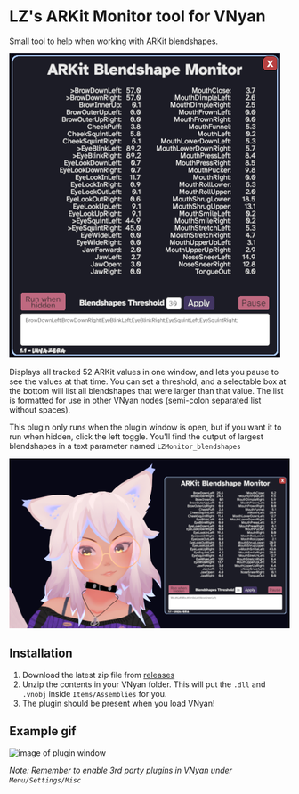 # LZ's ARKit Monitor tool for VNyan
Small tool to help when working with ARKit blendshapes. 

![image of plugin window](https://github.com/Lunazera/VNyan-ARKitMonitor/blob/master/ARKitMonitorwindow.png)

Displays all tracked 52 ARKit values in one window, and lets you pause to see the values at that time. You can set a threshold, and a selectable box at the bottom will list all blendshapes that were larger than that value. The list is formatted for use in other VNyan nodes (semi-colon separated list without spaces). 

This plugin only runs when the plugin window is open, but if you want it to run when hidden, click the left toggle. You'll find the output of largest blendshapes in a text parameter named `LZMonitor_blendshapes`

![image of plugin window](https://github.com/Lunazera/VNyan-ARKitMonitor/blob/master/example.png)

## Installation
1. Download the latest zip file from [releases](https://github.com/Lunazera/VNyan-ARKitMonitor/releases/)
2. Unzip the contents in your VNyan folder. This will put the `.dll` and `.vnobj` inside `Items/Assemblies` for you.
3. The plugin should be present when you load VNyan!

## Example gif
![image of plugin window](https://github.com/Lunazera/VNyan-ARKitMonitor/blob/master/ARKitMonitorExample.gif)

*Note: Remember to enable 3rd party plugins in VNyan under `Menu/Settings/Misc`*
